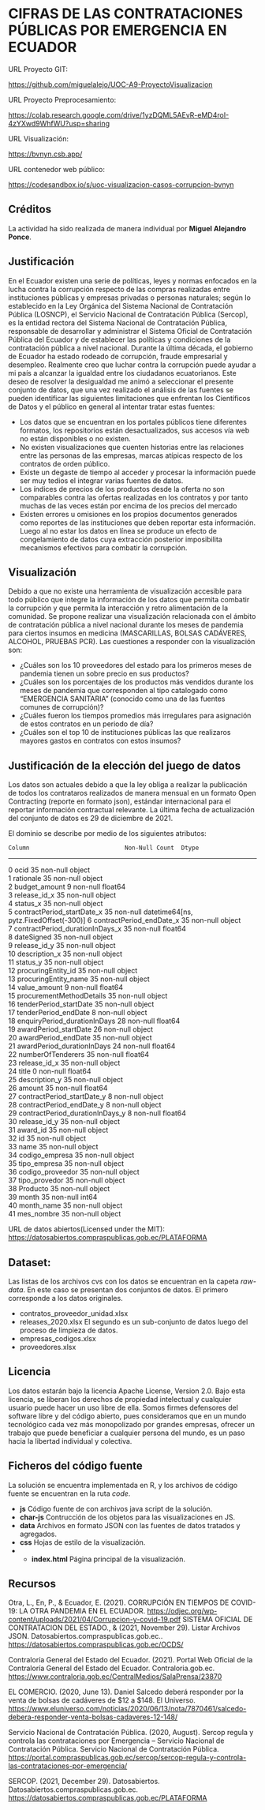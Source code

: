 # CIFRAS DE LAS CONTRATACIONES PÚBLICAS POR EMERGENCIA EN ECUADOR


URL Proyecto GIT:

https://github.com/miguelalejo/UOC-A9-ProyectoVisualizacion

URL Proyecto Preprocesamiento:

https://colab.research.google.com/drive/1yzDQML5AEvR-eMD4roI-4zYXwd9WhfWU?usp=sharing

URL Visualización:

https://bvnyn.csb.app/

URL contenedor web público:

https://codesandbox.io/s/uoc-visualizacion-casos-corrupcion-bvnyn


## Créditos

La actividad ha sido realizada de manera individual por **Miguel Alejandro Ponce**.

## Justificación
En el Ecuador existen una serie de políticas, leyes y normas enfocados en la lucha contra la corrupción respecto de las compras realizadas entre instituciones públicas y empresas privadas o personas naturales; según lo establecido en la Ley Orgánica del Sistema Nacional de Contratación Pública (LOSNCP), el Servicio Nacional de Contratación Pública (Sercop), es la entidad rectora del Sistema Nacional de Contratación Pública, responsable de desarrollar y administrar el Sistema Oficial de Contratación Pública del Ecuador y de establecer las políticas y condiciones de la contratación pública a nivel nacional. Durante la última década, el gobierno de Ecuador ha estado rodeado de corrupción, fraude empresarial y desempleo. Realmente creo que luchar contra la corrupción puede ayudar a mi país a alcanzar la igualdad entre los ciudadanos ecuatorianos. Este deseo de resolver la desigualdad me animó a seleccionar el presente conjunto de datos, que una vez realizado el análisis de las fuentes se pueden identificar las siguientes limitaciones que enfrentan los Científicos de Datos y el público en general al intentar tratar estas fuentes:
* Los datos que se encuentran en los portales públicos tiene diferentes formatos, los repositorios están desactualizados, sus accesos vía web no están disponibles o no existen.
* No existen visualizaciones que cuenten historias entre las relaciones entre las personas de las empresas, marcas atípicas respecto de los contratos de orden público.
* Existe un degaste de tiempo al acceder y procesar la información puede ser muy tedios el integrar varias fuentes de datos.
* Los índices de precios de los productos desde la oferta no son comparables contra las ofertas realizadas en los contratos y por tanto muchas de las veces están por encima de los precios del mercado
* Existen errores u omisiones en los propios documentos generados como reportes de las instituciones que deben reportar esta información. Luego al no estar los datos en línea se produce un efecto de congelamiento de datos cuya extracción posterior imposibilita mecanismos efectivos para combatir la corrupción.


## Visualización
Debido a que no existe una herramienta de visualización accesible para todo público que integre la información de los datos que permita combatir la corrupción y que permita la interacción y retro alimentación de la comunidad. Se propone realizar una visualización relacionada con el ámbito de contratación pública a nivel nacional durante los meses de pandemia para ciertos insumos en medicina (MASCARILLAS, BOLSAS CADÁVERES, ALCOHOL, PRUEBAS PCR).
Las cuestiones a responder con la visualización son:
* ¿Cuáles son los 10 proveedores del estado para los primeros meses de pandemia tienen un sobre precio en sus productos?
* ¿Cuáles son los porcentajes de los productos más vendidos durante los meses de pandemia que corresponden al tipo catalogado como “EMERGENCIA SANITARIA” (conocido como una de las fuentes comunes de corrupción)?
* ¿Cuáles fueron los tiempos promedios más irregulares para asignación de estos contratos en un periodo de día?
* ¿Cuáles son el top 10 de instituciones públicas las que realizaros mayores gastos en contratos con estos insumos?

## Justificación de la elección del juego de datos
Los datos son actuales debido a que la ley obliga a realizar la publicación de todos los contrataros realizados de manera mensual en un formato Open Contracting (reporte en formato json), estándar internacional para el reportar información contractual relevante. La última fecha de actualización del conjunto de datos es 29 de diciembre de 2021.

El dominio se describe por medio de los siguientes atributos:

    Column                           Non-Null Count  Dtype                                 
---  ------                           --------------  -----                                 
 0   ocid                             35 non-null     object                                
 1   rationale                        35 non-null     object                                
 2   budget_amount                    9 non-null      float64                               
 3   release_id_x                     35 non-null     object                                
 4   status_x                         35 non-null     object                                
 5   contractPeriod_startDate_x       35 non-null     datetime64[ns, pytz.FixedOffset(-300)]
 6   contractPeriod_endDate_x         35 non-null     object                                
 7   contractPeriod_durationInDays_x  35 non-null     float64                               
 8   dateSigned                       35 non-null     object                                
 9   release_id_y                     35 non-null     object                                
 10  description_x                    35 non-null     object                                
 11  status_y                         35 non-null     object                                
 12  procuringEntity_id               35 non-null     object                                
 13  procuringEntity_name             35 non-null     object                                
 14  value_amount                     9 non-null      float64                               
 15  procurementMethodDetails         35 non-null     object                                
 16  tenderPeriod_startDate           35 non-null     object                                
 17  tenderPeriod_endDate             8 non-null      object                                
 18  enquiryPeriod_durationInDays     28 non-null     float64                               
 19  awardPeriod_startDate            26 non-null     object                                
 20  awardPeriod_endDate              35 non-null     object                                
 21  awardPeriod_durationInDays       24 non-null     float64                               
 22  numberOfTenderers                35 non-null     float64                               
 23  release_id_x                     35 non-null     object                                
 24  title                            0 non-null      float64                               
 25  description_y                    35 non-null     object                                
 26  amount                           35 non-null     float64                               
 27  contractPeriod_startDate_y       8 non-null      object                                
 28  contractPeriod_endDate_y         8 non-null      object                                
 29  contractPeriod_durationInDays_y  8 non-null      float64                               
 30  release_id_y                     35 non-null     object                                
 31  award_id                         35 non-null     object                                
 32  id                               35 non-null     object                                
 33  name                             35 non-null     object                                
 34  codigo_empresa                   35 non-null     object                                
 35  tipo_empresa                     35 non-null     object                                
 36  codigo_proveedor                 35 non-null     object                                
 37  tipo_provedor                    35 non-null     object                                
 38  Producto                         35 non-null     object                                
 39  month                            35 non-null     int64                                 
 40  month_name                       35 non-null     object                                
 41  mes_nombre                       35 non-null     object                                


URL de datos abiertos(Licensed under the MIT):
https://datosabiertos.compraspublicas.gob.ec/PLATAFORMA

## Dataset:
Las listas de los archivos cvs con los datos se encuentran en la capeta *raw-data*. En este caso se presentan dos conjuntos de datos. 
El primero corresponde a los datos originales. 
* contratos_proveedor_unidad.xlsx
* releases_2020.xlsx
El segundo es un sub-conjunto de datos luego del proceso de limpieza de datos.
* empresas_codigos.xlsx
* proveedores.xlsx




## Licencia
Los datos estarán bajo la licencia Apache License, Version 2.0. Bajo esta licencia, se liberan los derechos de propiedad intelectual y cualquier usuario puede hacer un uso libre de ella. Somos firmes defensores del software libre y del código abierto, pues consideramos que en un mundo tecnológico cada vez más monopolizado por grandes empresas, ofrecer un trabajo que puede beneficiar a cualquier persona del mundo, es un paso hacia la libertad individual y colectiva.


## Ficheros del código fuente
La solución se encuentra implementada en R, y los archivos de código fuente se encuentran en la ruta *code*.
* **js** Código fuente de con archivos java script de la solución.
* **char-js** Contrucción de los objetos para las visualizaciones en JS.
* **data** Archivos en formato JSON con las fuentes de datos tratados y agregados.
* **css** Hojas de estilo de la visualización.
* * **index.html** Página principal de la visualización.

## Recursos

Otra, L., En, P., & Ecuador, E. (2021). CORRUPCIÓN EN TIEMPOS DE COVID-19: LA OTRA PANDEMIA EN EL ECUADOR. https://odjec.org/wp-content/uploads/2021/04/Corrupcion-y-covid-19.pdf
SISTEMA OFICIAL DE CONTRATACION DEL ESTADO., & (2021, November 29). Listar Archivos JSON. Datosabiertos.compraspublicas.gob.ec.. https://datosabiertos.compraspublicas.gob.ec/OCDS/

Contraloría General del Estado del Ecuador. (2021). Portal Web Oficial de la Contraloría General del Estado del Ecuador. Contraloria.gob.ec. https://www.contraloria.gob.ec/CentralMedios/SalaPrensa/23870

EL COMERCIO. (2020, June 13). Daniel Salcedo deberá responder por la venta de bolsas de cadáveres de $12 a $148. El Universo. https://www.eluniverso.com/noticias/2020/06/13/nota/7870461/salcedo-debera-responder-venta-bolsas-cadaveres-12-148/

Servicio Nacional de Contratación Pública. (2020, August). Sercop regula y controla las contrataciones por Emergencia – Servicio Nacional de Contratación Pública. Servicio Nacional de Contratación Pública. https://portal.compraspublicas.gob.ec/sercop/sercop-regula-y-controla-las-contrataciones-por-emergencia/

SERCOP. (2021, December 29). Datosabiertos. Datosabiertos.compraspublicas.gob.ec. https://datosabiertos.compraspublicas.gob.ec/PLATAFORMA


